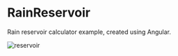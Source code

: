 # RainReservoir

Rain reservoir calculator example, created using Angular.

![reservoir](C:\tsc\images\limit.png)

